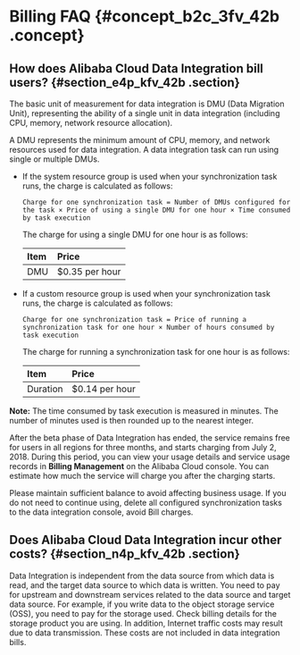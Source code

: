 # Billing FAQ {#concept_b2c_3fv_42b .concept}

## How does Alibaba Cloud Data Integration bill users? {#section_e4p_kfv_42b .section}

The basic unit of measurement for data integration is DMU \(Data Migration Unit\), representing the ability of a single unit in data integration \(including CPU, memory, network resource allocation\).

A DMU represents the minimum amount of CPU, memory, and network resources used for data integration. A data integration task can run using single or multiple DMUs.

-   If the system resource group is used when your synchronization task runs, the charge is calculated as follows:

    ```
    Charge for one synchronization task = Number of DMUs configured for the task × Price of using a single DMU for one hour × Time consumed by task execution
    ```

    The charge for using a single DMU for one hour is as follows:

    |Item|Price|
    |:---|:----|
    |DMU|$0.35 per hour|

-   If a custom resource group is used when your synchronization task runs, the charge is calculated as follows:

    ```
    Charge for one synchronization task = Price of running a synchronization task for one hour × Number of hours consumed by task execution
    ```

    The charge for running a synchronization task for one hour is as follows:

    |Item |Price|
    |:----|:----|
    |Duration|$0.14 per hour|


**Note:** The time consumed by task execution is measured in minutes. The number of minutes used is then rounded up to the nearest integer.

After the beta phase of Data Integration has ended, the service remains free for users in all regions for three months, and starts charging from July 2, 2018. During this period, you can view your usage details and service usage records in **Billing Management** on the Alibaba Cloud console. You can estimate how much the service will charge you after the charging starts.

Please maintain sufficient balance to avoid affecting business usage. If you do not need to continue using, delete all configured synchronization tasks to the data integration console, avoid Bill charges.

## Does Alibaba Cloud Data Integration incur other costs? {#section_n4p_kfv_42b .section}

Data Integration is independent from the data source from which data is read, and the target data source to which data is written. You need to pay for upstream and downstream services related to the data source and target data source. For example, if you write data to the object storage service \(OSS\), you need to pay for the storage used. Check billing details for the storage product you are using. In addition, Internet traffic costs may result due to data transmission. These costs are not included in data integration bills.

